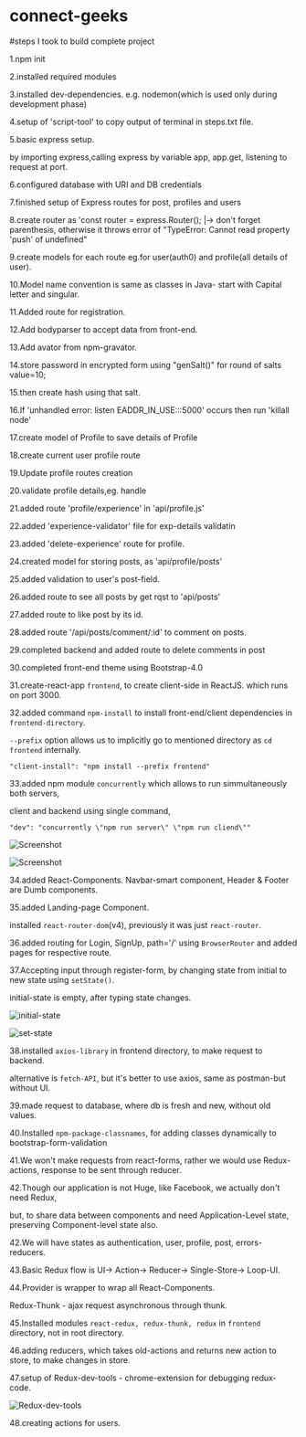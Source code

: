 # connect-geeks

#steps I took to build complete project

1.npm init

2.installed required modules

3.installed dev-dependencies. e.g. nodemon(which is used only during development phase)

4.setup of 'script-tool' to copy output of terminal in steps.txt file.

5.basic express setup.

by importing express,calling express by variable app, app.get, listening to request at port.

6.configured database with URI and DB credentials

7.finished setup of Express routes for post, profiles and users

8.create router as 'const router = express.Router();
|-> don't forget parenthesis, otherwise it throws error of "TypeError: Cannot read property 'push' of undefined"

9.create models for each route eg.for user(auth0) and profile(all details of user).

10.Model name convention is same as classes in Java- start with Capital letter and singular.

11.Added route for registration.

12.Add bodyparser to accept data from front-end.

13.Add avator from npm-gravator.

14.store password in encrypted form using "genSalt()" for round of salts value=10;

15.then create hash using that salt.

16.If 'unhandled error: listen EADDR_IN_USE:::5000' occurs then run 'killall node'

17.create model of Profile to save details of Profile

18.create current user profile route

19.Update profile routes creation

20.validate profile details,eg. handle

21.added route 'profile/experience' in 'api/profile.js'

22.added 'experience-validator' file for exp-details validatin

23.added 'delete-experience' route for profile.

24.created model for storing posts, as 'api/profile/posts'

25.added validation to user's post-field.

26.added route to see all posts by get rqst to 'api/posts'

27.added route to like post by its id.

28.added route '/api/posts/comment/:id' to comment on posts.

29.completed backend and added route to delete comments in post

30.completed front-end theme using Bootstrap-4.0

31.create-react-app `frontend`, to create client-side in ReactJS.
which runs on port 3000.

32.added command `npm-install` to install front-end/client dependencies in `frontend-directory`.

`--prefix` option allows us to implicitly go to mentioned directory as `cd frontend` internally.

`"client-install": "npm install --prefix frontend"`

33.added npm module `concurrently` which allows to run simmultaneously both servers,

client and backend using single command,

`"dev": "concurrently \"npm run server\" \"npm run cliend\""`

![Screenshot](./outputs/rundevserver.png)

![Screenshot](./outputs/twoservers.png)

34.added React-Components. Navbar-smart component, Header & Footer are Dumb components.

35.added Landing-page Component.

installed `react-router-dom`(v4), previously it was just `react-router`.

36.added routing for Login, SignUp, path='/' using `BrowserRouter` and added pages for respective route.

37.Accepting input through register-form, by changing state from initial to new state using `setState()`.

initial-state is empty, after typing state changes.

![initial-state](./outputs/initial-state.png)

![set-state](./outputs/set-state.png)

38.installed `axios-library` in frontend directory, to make request to backend.

alternative is `fetch-API`, but it's better to use axios, same as postman-but without UI.

39.made request to database, where db is fresh and new, without old values.

40.Installed `npm-package-classnames`, for adding classes dynamically to bootstrap-form-validation

41.We won't make requests from react-forms, rather we would use Redux-actions,
response to be sent through reducer.

42.Though our application is not Huge, like Facebook, we actually don't need Redux,

but, to share data between components and need Application-Level state,
preserving Component-level state also.

42.We will have states as authentication, user, profile, post, errors-reducers.

43.Basic Redux flow is UI-> Action-> Reducer-> Single-Store-> Loop-UI.

44.Provider is wrapper to wrap all React-Components.

Redux-Thunk - ajax request asynchronous through thunk.

45.Installed modules `react-redux, redux-thunk, redux` in `frontend` directory, not in root directory.

46.adding reducers, which takes old-actions and returns new action to store, to make changes in store.

47.setup of Redux-dev-tools - chrome-extension for debugging redux-code.

![Redux-dev-tools](./outputs/redux-setup.png)

48.creating actions for users.
